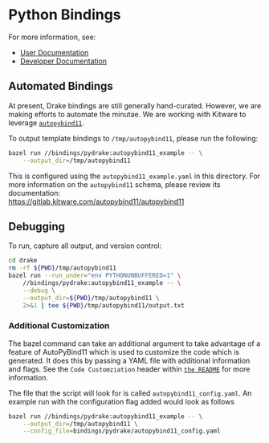 # Python Bindings

For more information, see:

* [User Documentation](https://drake.mit.edu/python_bindings.html)
* [Developer Documentation](https://drake.mit.edu/doxygen_cxx/group__python__bindings.html)

## Automated Bindings

At present, Drake bindings are still generally hand-curated. However, we are
making efforts to automate the minutae. We are working with Kitware to leverage
[`autopybind11`](https://gitlab.kitware.com/autopybind11/autopybind11).

To output template bindings to `/tmp/autopybind11`, please run the following:

```sh
bazel run //bindings/pydrake:autopybind11_example -- \
    --output_dir=/tmp/autopybind11
```

This is configured using the `autopybind11_example.yaml` in this directory. For more information on the `autopybind11` schema, please review its documentation:
<br/>
<https://gitlab.kitware.com/autopybind11/autopybind11>

## Debugging

To run, capture all output, and version control:

```sh
cd drake
rm -rf ${PWD}/tmp/autopybind11
bazel run --run_under="env PYTHONUNBUFFERED=1" \
    //bindings/pydrake:autopybind11_example -- \
    --debug \
    --output_dir=${PWD}/tmp/autopybind11 \
    2>&1 | tee ${PWD}/tmp/autopybind11/output.txt
```

### Additional Customization

The bazel command can take an additional argument to take advantage of a feature of AutoPyBind11
which is used to customize the code which is generated. It does this by passing a YAML file
with additional information and flags.  See the `Code Customziation` header within
 [`the README`]('https://gitlab.kitware.com/autopybind11/autopybind11/-/blob/master/README.rst') for more information.

The file that the script will look for is called `autopybind11_config.yaml`.
An example run with the configuration flag added would look as follows

```sh
bazel run //bindings/pydrake:autopybind11_example -- \
    --output_dir=/tmp/autopybind11 \
    --config_file=bindings/pydrake/autopybind11_config.yaml
```
